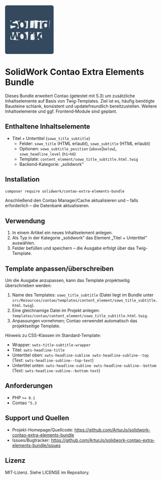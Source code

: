 <p>
  <img src="logo.svg" alt="SolidWork Contao Extra Elements" width="160">
</p>

# SolidWork Contao Extra Elements Bundle

Dieses Bundle erweitert Contao (getestet mit 5.3) um zusätzliche Inhaltselemente auf Basis von Twig-Templates. Ziel ist es, häufig benötigte Bausteine schlank, konsistent und updatefreundlich bereitzustellen. Weitere Inhaltselemente und ggf. Frontend‑Module sind geplant.

## Enthaltene Inhaltselemente
- Titel + Untertitel (`sowo_title_subtitle`)
  - Felder: `sowo_title` (HTML erlaubt), `sowo_subtitle` (HTML erlaubt)
  - Optionen: `sowo_subtitle_position` (`above`|`below`), `sowo_headline_level` (`h1`–`h6`)
  - Template: `content_element/sowo_title_subtitle.html.twig`
  - Backend-Kategorie: „solidwork“

## Installation
```bash
composer require solidwork/contao-extra-elements-bundle
```
Anschließend den Contao Manager/Cache aktualisieren und – falls erforderlich – die Datenbank aktualisieren.

## Verwendung
1. In einem Artikel ein neues Inhaltselement anlegen.
2. Als Typ in der Kategorie „solidwork“ das Element „Titel + Untertitel“ auswählen.
3. Felder befüllen und speichern – die Ausgabe erfolgt über das Twig-Template.

## Template anpassen/überschreiben
Um die Ausgabe anzupassen, kann das Template projektseitig überschrieben werden:

1. Name des Templates: `sowo_title_subtitle` (Datei liegt im Bundle unter `src/Resources/contao/templates/content_element/sowo_title_subtitle.html.twig`).
2. Eine gleichnamige Datei im Projekt anlegen: `templates/contao/content_element/sowo_title_subtitle.html.twig`.
3. Anpassungen vornehmen; Contao verwendet automatisch das projektseitige Template.

Hinweis zu CSS-Klassen im Standard-Template:
- Wrapper: `swts-title-subtitle-wrapper`
- Titel: `swts-headline-title`
- Untertitel oben: `swts-headline-subline swts-headline-subline--top` (Text: `swts-headline-subline--top-text`)
- Untertitel unten: `swts-headline-subline swts-headline-subline--bottom` (Text: `swts-headline-subline--bottom-text`)

## Anforderungen
- PHP `>= 8.1`
- Contao `^5.3`

## Support und Quellen
- Projekt-Homepage/Quellcode: https://github.com/ArturJo/solidwork-contao-extra-elements-bundle
- Issues/Bugtracker: https://github.com/ArturJo/solidwork-contao-extra-elements-bundle/issues

## Lizenz
MIT-Lizenz. Siehe LICENSE im Repository.
